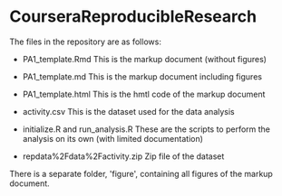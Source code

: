 # CourseraReproducibleResearch

The files in the repository are as follows:

- PA1_template.Rmd
This is the markup document (without figures)

- PA1_template.md
This is the markup document including figures

- PA1_template.html
This is the hmtl code of the markup document

- activity.csv
This is the dataset used for the data analysis

- initialize.R and run_analysis.R 
These are the scripts to perform the analysis on its own (with limited documentation)

- repdata%2Fdata%2Factivity.zip
Zip file of the dataset

There is a separate folder, 'figure', containing all figures of the markup document.